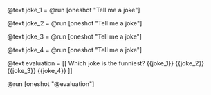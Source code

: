 @text joke_1 = @run [oneshot "Tell me a joke"]

@text joke_2 = @run [oneshot "Tell me a joke"]

@text joke_3 = @run [oneshot "Tell me a joke"]

@text joke_4 = @run [oneshot "Tell me a joke"]

@text evaluation = [[
    Which joke is the funniest?
    {{joke_1}}
    {{joke_2}}
    {{joke_3}}
    {{joke_4}}
]]

@run [oneshot "@evaluation"]